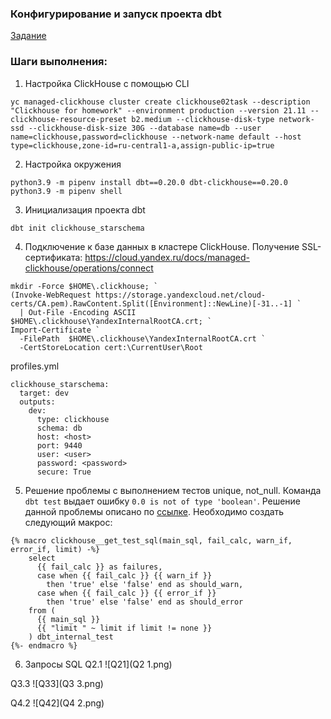### Конфигурирование и запуск проекта dbt

[Задание](https://gist.github.com/kzzzr/8d50126079df1a8e5646342f6247df22)

### Шаги выполнения:

1. Настройка ClickHouse c помощью CLI
```
yc managed-clickhouse cluster create clickhouse02task --description "Clickhouse for homework" --environment production --version 21.11 --clickhouse-resource-preset b2.medium --clickhouse-disk-type network-ssd --clickhouse-disk-size 30G --database name=db --user name=clickhouse,password=clickhouse --network-name default --host type=clickhouse,zone-id=ru-central1-a,assign-public-ip=true
```
2. Настройка окружения
```
python3.9 -m pipenv install dbt==0.20.0 dbt-clickhouse==0.20.0
python3.9 -m pipenv shell
```
3. Инициализация проекта dbt
```
dbt init clickhouse_starschema
```
4. Подключение к базе данных в кластере ClickHouse.
Получение SSL-сертификата: https://cloud.yandex.ru/docs/managed-clickhouse/operations/connect
```
mkdir -Force $HOME\.clickhouse; `
(Invoke-WebRequest https://storage.yandexcloud.net/cloud-certs/CA.pem).RawContent.Split([Environment]::NewLine)[-31..-1] `
  | Out-File -Encoding ASCII $HOME\.clickhouse\YandexInternalRootCA.crt; `
Import-Certificate `
  -FilePath  $HOME\.clickhouse\YandexInternalRootCA.crt `
  -CertStoreLocation cert:\CurrentUser\Root
```
profiles.yml
```
clickhouse_starschema:
  target: dev
  outputs:
    dev:
      type: clickhouse
      schema: db
      host: <host>
      port: 9440
      user: <user>
      password: <password>
      secure: True
```
5. Решение проблемы с выполнением тестов unique, not_null.
Команда ```dbt test``` выдает ошибку ```0.0 is not of type 'boolean'```. Решение данной проблемы описано по [ссылке](https://github.com/dbt-labs/dbt-core/issues/3872).
Необходимо создать следующий макрос:
```
{% macro clickhouse__get_test_sql(main_sql, fail_calc, warn_if, error_if, limit) -%}
    select
      {{ fail_calc }} as failures,
      case when {{ fail_calc }} {{ warn_if }}
        then 'true' else 'false' end as should_warn,
      case when {{ fail_calc }} {{ error_if }}
        then 'true' else 'false' end as should_error
    from (
      {{ main_sql }}
      {{ "limit " ~ limit if limit != none }}
    ) dbt_internal_test
{%- endmacro %}
```
6. Запросы SQL
Q2.1
![Q21](Q2 1.png)

Q3.3
![Q33](Q3 3.png)

Q4.2
![Q42](Q4 2.png)